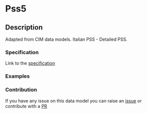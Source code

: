 # Pss5

## Description 

Adapted from CIM data models. Italian PSS - Detailed PSS.
### Specification

Link to the [specification](https://smart-data-models.github.io/dataModel.EnergyCIM/Pss5/doc/spec.md)
### Examples
### Contribution

 If you have any issue on this data model you can raise an [issue](https://github.com/smart-data-models/dataModel.EnergyCIM/issues)  or contribute with a [PR](https://github.com/smart-data-models/dataModel.EnergyCIM/pulls)